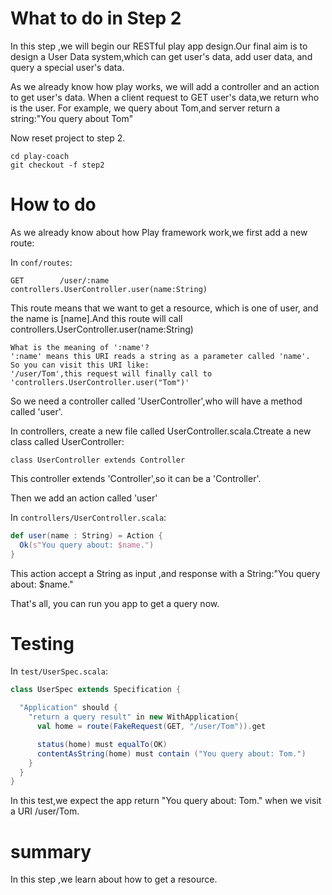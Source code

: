# What to do in Step 2
In this step ,we will begin our RESTful play app design.Our final aim is to design a User Data system,which can get user's data, add user data, and query a special user's data.

As we already know how play works, we will add a controller and an action to get user's data. When a client request to GET user's data,we return who is the user.
For example, we query about Tom,and server return a string:"You query about Tom"

Now reset project to step 2.
```shell
cd play-coach
git checkout -f step2
```

# How to do
As we already know about how Play framework work,we first add a new route:

In `conf/routes`:

`GET    	/user/:name					controllers.UserController.user(name:String)`

This route means that we want to get a resource, which is one of user, and the name is [name].And this route will call controllers.UserController.user(name:String)

```
What is the meaning of ':name'?
':name' means this URI reads a string as a parameter called 'name'.
So you can visit this URI like:
'/user/Tom',this request will finally call to 'controllers.UserController.user("Tom")'

```

So we need a controller called 'UserController',who will have a method called 'user'.

In controllers, create a new file called UserController.scala.Ctreate a new class called UserController:

`class UserController extends Controller`

This controller extends 'Controller',so it can be a 'Controller'.

Then we add an action called 'user'

In `controllers/UserController.scala`:
```scala
def user(name : String) = Action {
  Ok(s"You query about: $name.")
}
```
This action accept a String as input ,and response with a String:"You query about: $name."

That's all, you can run you app to get a query now.

# Testing
In `test/UserSpec.scala`:
```scala
class UserSpec extends Specification {

  "Application" should {
    "return a query result" in new WithApplication{
      val home = route(FakeRequest(GET, "/user/Tom")).get

      status(home) must equalTo(OK)
      contentAsString(home) must contain ("You query about: Tom.")
    }
  }
}
```
In this test,we expect the app return "You query about: Tom." when we visit a URI /user/Tom.

# summary
In this step ,we learn about how to get a resource.
